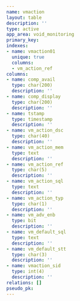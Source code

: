 ```yaml
---
name: vmaction
layout: table
description: ''
type: active
app_area: void_monitoring
primary_key: 
indexes:
- name: vmaction01
  unique: true
  columns:
  - vm_action_ref
columns:
- name: comp_avail
  type: char(200)
  description: ''
- name: comp_display
  type: char(200)
  description: ''
- name: tstamp
  type: timestamp
  description: ''
- name: vm_action_dsc
  type: char(40)
  description: ''
- name: vm_action_mem
  type: text
  description: ''
- name: vm_action_ref
  type: char(5)
  description: ''
- name: vm_action_sql
  type: text
  description: ''
- name: vm_action_typ
  type: char(1)
  description: ''
- name: vm_adv_enb
  type: bit
  description: ''
- name: vm_default_sql
  type: text
  description: ''
- name: vm_default_stt
  type: char(3)
  description: ''
- name: vmaction_sid
  type: int(4)
  description: ''
relations: []
pseudo_pk: 
---
```


